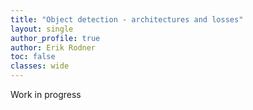 ```yaml
---
title: "Object detection - architectures and losses"
layout: single
author_profile: true
author: Erik Rodner
toc: false
classes: wide
---
```


Work in progress